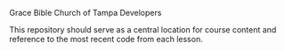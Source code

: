 Grace Bible Church of Tampa Developers

This repository should serve as a central location for course content and reference to the most recent code from each lesson.